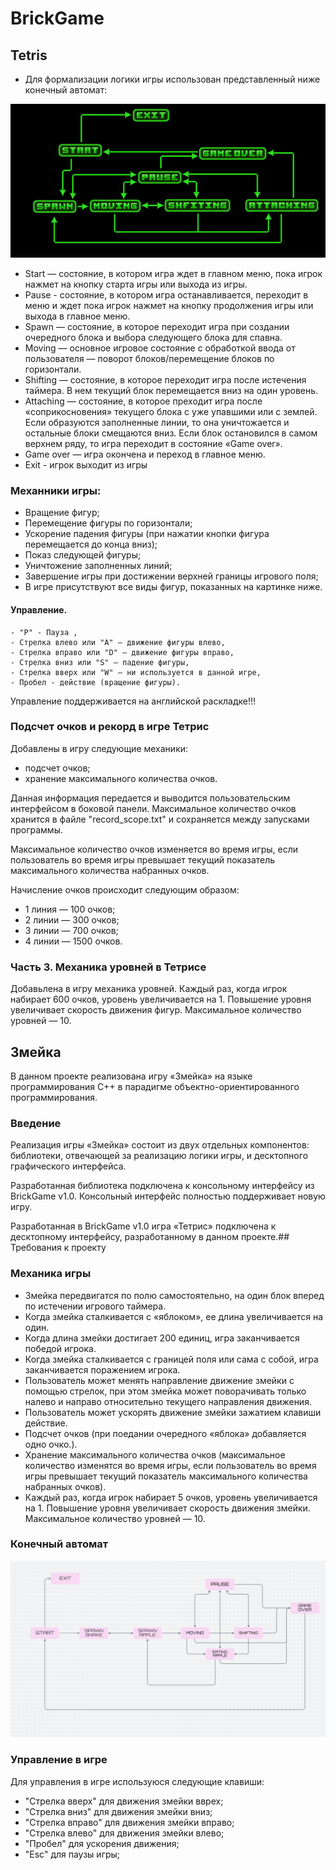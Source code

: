# BrickGame 

## Tetris

- Для формализации логики игры использован представленный ниже конечный автомат:

![fsm](finite_state_machine.png)

  - Start — состояние, в котором игра ждет в главном меню, пока игрок нажмет на кнопку старта игры или выхода из игры.
  - Pause - состояние, в котором игра останавливается, переходит в меню и ждет пока игрок нажмет на кнопку продолжения игры или выхода в главное меню.
  - Spawn — состояние, в которое переходит игра при создании очередного блока и выбора следующего блока для спавна.
  - Moving — основное игровое состояние с обработкой ввода от пользователя — поворот блоков/перемещение блоков по горизонтали.
  - Shifting — состояние, в которое переходит игра после истечения таймера. В нем текущий блок перемещается вниз на один уровень.
  - Attaching — состояние, в которое преходит игра после «соприкосновения» текущего блока с уже упавшими или с землей. Если образуются заполненные линии, то она уничтожается и остальные блоки смещаются вниз. Если блок остановился в самом верхнем ряду, то игра переходит в состояние «Game over».
  - Game over — игра окончена и переход в главное меню.
  - Exit - игрок выходит из игры

### Механники игры:
  - Вращение фигур;
  - Перемещение фигуры по горизонтали;
  - Ускорение падения фигуры (при нажатии кнопки фигура перемещается до конца вниз);
  - Показ следующей фигуры;
  - Уничтожение заполненных линий;
  - Завершение игры при достижении верхней границы игрового поля;
  - В игре присутствуют все виды фигур, показанных на картинке ниже.

  #### Управление.
  
    - "P" - Пауза ,
    - Стрелка влево или "A" — движение фигуры влево,
    - Стрелка вправо или "D" — движение фигуры вправо,
    - Стрелка вниз или "S" — падение фигуры,
    - Стрелка вверх или "W" — ни используется в данной игре,
    - Пробел - действие (вращение фигуры).

  Управление поддерживается на английской раскладке!!!


### Подсчет очков и рекорд в игре Тетрис

  Добавлены в игру следующие механики:

- подсчет очков;
- хранение максимального количества очков.

Данная информация передается и выводится пользовательским интерфейсом в боковой панели. Максимальное количество очков хранится в файле "record_scope.txt" и сохраняется между запусками программы.

Максимальное количество очков изменяется во время игры, если пользователь во время игры превышает текущий показатель максимального количества набранных очков.

Начисление очков происходит следующим образом:

- 1 линия — 100 очков;
- 2 линии — 300 очков;
- 3 линии — 700 очков;
- 4 линии — 1500 очков.

### Часть 3. Механика уровней в Тетрисе

Добавьлена в игру механика уровней. Каждый раз, когда игрок набирает 600 очков, уровень увеличивается на 1. Повышение уровня увеличивает скорость движения фигур. Максимальное количество уровней — 10.

## Змейка
В данном проекте реализована игру «Змейка» на языке программирования С++ в парадигме объектно-ориентированного программирования.

### Введение

Реализация игры «Змейка» состоит из двух отдельных компонентов: библиотеки, отвечающей за реализацию логики игры, и десктопного графического интерфейса.

Разработанная библиотека подключена к консольному интерфейсу из BrickGame v1.0. Консольный интерфейс полностью поддерживает новую игру.

Разработанная в BrickGame v1.0 игра «Тетрис» подключена к десктопному интерфейсу, разработанному в данном проекте.## Требования к проекту

### Механика игры

- Змейка передвигатся по полю самостоятельно, на один блок вперед по истечении игрового таймера.
- Когда змейка сталкивается с «яблоком», ее длина увеличивается на один.
- Когда длина змейки достигает 200 единиц, игра заканчивается победой игрока.
- Когда змейка сталкивается с границей поля или сама с собой, игра заканчивается поражением игрока.
- Пользователь может менять направление движение змейки с помощью стрелок, при этом змейка может поворачивать только налево и направо относительно текущего направления движения.
- Пользователь может ускорять движение змейки зажатием клавиши действие.
- Подсчет очков (при поедании очередного «яблока» добавляется одно очко.).
- Хранение максимального количества очков (максимальное количество изменятся во время игры, если пользователь во время игры превышает текущий показатель максимального количества набранных очков).
- Каждый раз, когда игрок набирает 5 очков, уровень увеличивается на 1. Повышение уровня увеличивает скорость движения змейки. Максимальное количество уровней — 10.

### Конечный автомат
![fsm](fsm_snake.png)

### Управление в игре

Для управления в игре используюся следующие клавиши:
- "Стрелка вверх" для движения змейки вврех;
- "Стрелка вниз" для движения змейки вниз;
- "Стрелка вправо" для движения змейки вправо;
- "Стрелка влево" для движения змейки влево;
- "Пробел" для ускорения движения;
- "Esc" для паузы игры;
